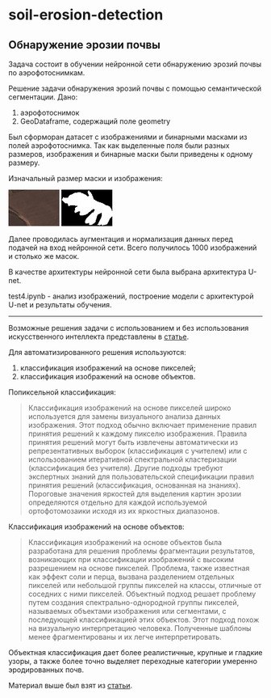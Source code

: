 # soil-erosion-detection
## Обнаружение эрозии почвы

Задача состоит в обучении нейронной сети обнаружению эрозий почвы по аэрофотоснимкам. 

Решение задачи обнаружения эрозий почвы с помощью семантической сегментации.
Дано: 
1. аэрофотоснимок 
2. GeoDataframe, содержащий поле geometry

Был сформоран датасет с изображениями и бинарными масками из полей аэрофотоснимка.
Так как выделенные поля были разных размеров, изображения и бинарные маски были приведены к одному размеру. 

Изначальный размер маски и изображения:

![изображение](https://github.com/EkaterinaPolishchuk/soil-erosion-detection/blob/main/data/images/23.png) ![маска](https://github.com/EkaterinaPolishchuk/soil-erosion-detection/blob/main/data/masks/23.png)

Далее проводилась аугментация и нормализация данных перед подачей на вход нейронной сети. Всего получилось 1000 изображений и столько же масок.

В качестве архитектуры нейронной сети была выбрана архитектура U-net.

test4.ipynb - анализ изображений, построение модели с архитектурой U-net и результаты обучения.

------
Возможные решения задачи с использованием и без использования искусственного интеллекта представлены в [статье](https://www.mdpi.com/2072-4292/12/24/4047). 

Для автоматизированного решения используются:
1. классификация изображений на основе пикселей;
2. классификация изображений на основе объектов.

Попиксельной классификация:
> Классификация изображений на основе пикселей широко используется для замены визуального анализа данных изображения. Этот подход обычно включает применение правил принятия решений к каждому пикселю изображения. Правила принятия решений могут быть извлечены автоматически из репрезентативных выборок (классификация с учителем) или с использованием итеративной спектральной кластеризации (классификация без учителя). Другие подходы требуют экспертных знаний для пользовательской спецификации правил принятия решений (классификация, основанная на знаниях). Пороговые значения яркостей для выделения картин эрозии определяются отдельно для каждой используемой ортофотомозаики исходя из их яркостных диапазонов.

Классификация изображений на основе объектов:
> Классификация изображений на основе объектов была разработана для решения проблемы фрагментации результатов, возникающих при классификации изображений с высоким разрешением на основе пикселей. Проблема, также известная как эффект соли и перца, вызвана разделением отдельных пикселей или небольшой группы пикселей на классы, отличные от соседних с ними пикселей. Объектный подход решает проблему путем создания спектрально-однородной группы пикселей, называемых объектами изображения или сегментами, с последующей классификацией этих объектов. Этот подход похож на визуальную интерпретацию человека. Полученные шаблоны менее фрагментированы и их легче интерпретировать.

Объектная классификация дает более реалистичные, крупные и гладкие узоры, а также более точно выделяет переходные категории умеренно эродированных почв.

Материал выше был взят из [статьи](https://www.mdpi.com/2072-4292/12/24/4047). 
